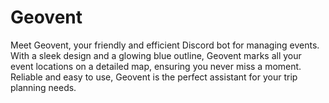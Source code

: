 # Geovent
Meet Geovent, your friendly and efficient Discord bot for managing events. With a sleek design and a glowing blue outline, Geovent marks all your event locations on a detailed map, ensuring you never miss a moment. Reliable and easy to use, Geovent is the perfect assistant for your trip planning needs.
